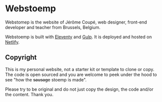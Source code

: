 # Webstoemp

Webstomep is the website of Jérôme Coupé, web designer, front-end developer and teacher from Brussels, Belgium.

Webstoemp is built with [Eleventy](https://www.11ty.dev/) and [Gulp](https://gulpjs.com/). It is deployed and hosted on [Netlify](https://www.netlify.com/).

## Copyright

This is my personal website, not a starter kit or template to clone or copy. The code is open sourced and you are welcome to peek under the hood to see "how the ~~sausage~~ stoemp is made".

Please try to be original and do not just copy the design, the code and/or the content. Thank you.
